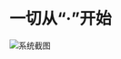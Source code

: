 # 一切从“·”开始

![系统截图](https://raw.githubusercontent.com/polixiaohai/learn_gis/master/asset/lesson1.png)

